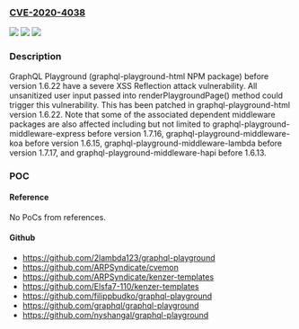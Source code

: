 ### [CVE-2020-4038](https://cve.mitre.org/cgi-bin/cvename.cgi?name=CVE-2020-4038)
![](https://img.shields.io/static/v1?label=Product&message=graphql-playground&color=blue)
![](https://img.shields.io/static/v1?label=Version&message=n%2Fa&color=blue)
![](https://img.shields.io/static/v1?label=Vulnerability&message=CWE-79%3A%20Improper%20Neutralization%20of%20Input%20During%20Web%20Page%20Generation%20('Cross-site%20Scripting')&color=brighgreen)

### Description

GraphQL Playground (graphql-playground-html NPM package) before version 1.6.22 have a severe XSS Reflection attack vulnerability. All unsanitized user input passed into renderPlaygroundPage() method could trigger this vulnerability. This has been patched in graphql-playground-html version 1.6.22. Note that some of the associated dependent middleware packages are also affected including but not limited to graphql-playground-middleware-express before version 1.7.16, graphql-playground-middleware-koa before version 1.6.15, graphql-playground-middleware-lambda before version 1.7.17, and graphql-playground-middleware-hapi before 1.6.13.

### POC

#### Reference
No PoCs from references.

#### Github
- https://github.com/2lambda123/graphql-playground
- https://github.com/ARPSyndicate/cvemon
- https://github.com/ARPSyndicate/kenzer-templates
- https://github.com/Elsfa7-110/kenzer-templates
- https://github.com/filippbudko/graphql-playground
- https://github.com/graphql/graphql-playground
- https://github.com/nyshangal/graphql-playground

